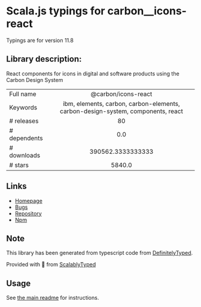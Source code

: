 
# Scala.js typings for carbon__icons-react

Typings are for version 11.8

## Library description:
React components for icons in digital and software products using the Carbon Design System

|                    |                 |
| ------------------ | :-------------: |
| Full name          | @carbon/icons-react |
| Keywords           | ibm, elements, carbon, carbon-elements, carbon-design-system, components, react |
| # releases         | 80 |
| # dependents       | 0.0 |
| # downloads        | 390562.3333333333 |
| # stars            | 5840.0 |

## Links
- [Homepage](https://github.com/carbon-design-system/carbon#readme)
- [Bugs](https://github.com/carbon-design-system/carbon/issues)
- [Repository](https://github.com/carbon-design-system/carbon)
- [Npm](https://www.npmjs.com/package/%40carbon%2Ficons-react)
    


## Note
This library has been generated from typescript code from [DefinitelyTyped](https://definitelytyped.org).

Provided with :purple_heart: from [ScalablyTyped](https://github.com/oyvindberg/ScalablyTyped)

## Usage
See [the main readme](../../readme.md) for instructions.


